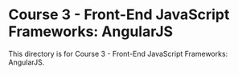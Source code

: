 # Course 3 - Front-End JavaScript Frameworks: AngularJS

This directory is for Course 3 - Front-End JavaScript Frameworks: AngularJS. 
